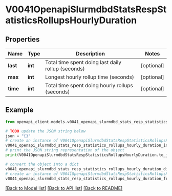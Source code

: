 # V0041OpenapiSlurmdbdStatsRespStatisticsRollupsHourlyDuration


## Properties

Name | Type | Description | Notes
------------ | ------------- | ------------- | -------------
**last** | **int** | Total time spent doing last daily rollup (seconds) | [optional] 
**max** | **int** | Longest hourly rollup time (seconds) | [optional] 
**time** | **int** | Total time spent doing hourly rollups (seconds) | [optional] 

## Example

```python
from openapi_client.models.v0041_openapi_slurmdbd_stats_resp_statistics_rollups_hourly_duration import V0041OpenapiSlurmdbdStatsRespStatisticsRollupsHourlyDuration

# TODO update the JSON string below
json = "{}"
# create an instance of V0041OpenapiSlurmdbdStatsRespStatisticsRollupsHourlyDuration from a JSON string
v0041_openapi_slurmdbd_stats_resp_statistics_rollups_hourly_duration_instance = V0041OpenapiSlurmdbdStatsRespStatisticsRollupsHourlyDuration.from_json(json)
# print the JSON string representation of the object
print(V0041OpenapiSlurmdbdStatsRespStatisticsRollupsHourlyDuration.to_json())

# convert the object into a dict
v0041_openapi_slurmdbd_stats_resp_statistics_rollups_hourly_duration_dict = v0041_openapi_slurmdbd_stats_resp_statistics_rollups_hourly_duration_instance.to_dict()
# create an instance of V0041OpenapiSlurmdbdStatsRespStatisticsRollupsHourlyDuration from a dict
v0041_openapi_slurmdbd_stats_resp_statistics_rollups_hourly_duration_from_dict = V0041OpenapiSlurmdbdStatsRespStatisticsRollupsHourlyDuration.from_dict(v0041_openapi_slurmdbd_stats_resp_statistics_rollups_hourly_duration_dict)
```
[[Back to Model list]](../README.md#documentation-for-models) [[Back to API list]](../README.md#documentation-for-api-endpoints) [[Back to README]](../README.md)


